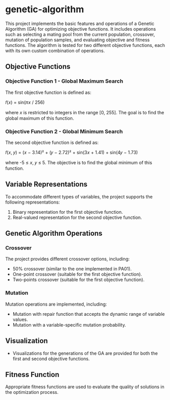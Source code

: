 # genetic-algorithm

This project implements the basic features and operations of a Genetic Algorithm (GA) for optimizing objective functions. It includes operations such as selecting a mating pool from the current population, crossover, mutation of population samples, and evaluating objective and fitness functions. The algorithm is tested for two different objective functions, each with its own custom combination of operations.

## Objective Functions

### Objective Function 1 - Global Maximum Search

The first objective function is defined as:

𝑓(𝑥) = sin⁡(𝜋𝑥 / 256)

where 𝑥 is restricted to integers in the range [0, 255]. The goal is to find the global maximum of this function.

### Objective Function 2 - Global Minimum Search

The second objective function is defined as:

𝑓(𝑥, 𝑦) = (𝑥 − 3.14)² + (𝑦 − 2.72)² + sin(3𝑥 + 1.41) + sin(4𝑦 − 1.73)

where -5 ≤ 𝑥, 𝑦 ≤ 5. The objective is to find the global minimum of this function.

## Variable Representations

To accommodate different types of variables, the project supports the following representations:

1. Binary representation for the first objective function.
2. Real-valued representation for the second objective function.

## Genetic Algorithm Operations

### Crossover

The project provides different crossover options, including:

- 50% crossover (similar to the one implemented in PA01).
- One-point crossover (suitable for the first objective function).
- Two-points crossover (suitable for the first objective function).

### Mutation

Mutation operations are implemented, including:

- Mutation with repair function that accepts the dynamic range of variable values.
- Mutation with a variable-specific mutation probability.

## Visualization

- Visualizations for the generations of the GA are provided for both the first and second objective functions.

## Fitness Function

Appropriate fitness functions are used to evaluate the quality of solutions in the optimization process.
